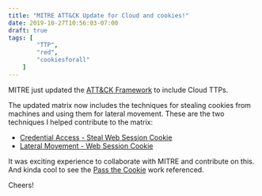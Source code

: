 ```yaml
---
title: "MITRE ATT&CK Update for Cloud and cookies!"
date: 2019-10-27T10:56:03-07:00
draft: true
tags: [
        "TTP",
        "red",
        "cookiesforall"
    ]
---
```


MITRE just updated the [ATT&CK Framework](https://attack.mitre.org/) to include Cloud TTPs. 

The updated matrix now includes the techniques for stealing cookies from machines and using them for lateral movement. These are the two techniques I helped contribute to the matrix:

* [Credential Access - Steal Web Session Cookie](https://attack.mitre.org/techniques/T1539/)
* [Lateral Movement - Web Session Cookie](https://attack.mitre.org/techniques/T1506/)

It was exciting experience to collaborate with MITRE and contribute on this. And kinda cool to see the [Pass the Cookie](https://wunderwuzzi23.github.io/blog/passthecookie.html) work referenced.

Cheers!


